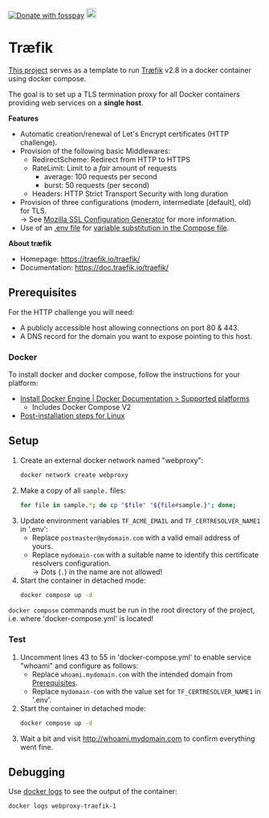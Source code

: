 <a href="https://benz0li.b-data.io/donate?project=2"><img src="https://benz0li.b-data.io/donate/static/donate-with-fosspay.png" alt="Donate with fosspay"></a> <a href="https://liberapay.com/benz0li/donate"><img src="https://liberapay.com/assets/widgets/donate.svg" alt="Donate using Liberapay" height="20"></a>

# Træfik

[This project](https://gitlab.com/b-data/docker/deployments/traefik) serves as
a template to run [Træfik](https://hub.docker.com/_/traefik) v2.8 in a docker
container using docker compose.

The goal is to set up a TLS termination proxy for all Docker containers
providing web services on a **single host**.

**Features**

*  Automatic creation/renewal of Let's Encrypt certificates (HTTP challenge).
*  Provision of the following basic Middlewares:
    *  RedirectScheme: Redirect from HTTP to HTTPS
    *  RateLimit: Limit to a _fair_ amount of requests
        *  average: 100 requests per second
        *  burst: 50 requests (per second)
    *  Headers: HTTP Strict Transport Security with long duration
*  Provision of three configurations (modern, intermediate [default], old) for
   TLS.  
   → See [Mozilla SSL Configuration Generator](https://ssl-config.mozilla.org)
   for more information.
*  Use of an [.env file](https://docs.docker.com/compose/env-file/) for
   [variable substitution in the Compose file](https://docs.docker.com/compose/compose-file/#variable-substitution).
   

**About træfik**

*  Homepage: https://traefik.io/traefik/
*  Documentation: https://doc.traefik.io/traefik/

## Prerequisites

For the HTTP challenge you will need:

*  A publicly accessible host allowing connections on port 80 & 443.
*  A DNS record for the domain you want to expose pointing to this host.

### Docker

To install docker and docker compose, follow the instructions for your platform:

*  [Install Docker Engine | Docker Documentation > Supported platforms](https://docs.docker.com/engine/install/#supported-platforms)
   *  Includes Docker Compose V2
*  [Post-installation steps for Linux](https://docs.docker.com/engine/install/linux-postinstall/)

## Setup

1.  Create an external docker network named "webproxy":  
    ```bash
    docker network create webproxy
    ```
1.  Make a copy of all `sample.` files:  
    ```bash
    for file in sample.*; do cp "$file" "${file#sample.}"; done;
    ```
3.  Update environment variables `TF_ACME_EMAIL` and `TF_CERTRESOLVER_NAME1` in
    '.env':
    *  Replace `postmaster@mydomain.com` with a valid email address of yours.
    *  Replace `mydomain-com` with a suitable name to identify this certificate
       resolvers configuration.  
       → Dots (`.`) in the name are not allowed!
5.  Start the container in detached mode:  
    ```bash
    docker compose up -d
    ```

`docker compose` commands must be run in the root directory of the project, i.e.
where 'docker-compose.yml' is located!

### Test

1.  Uncomment lines 43 to 55 in 'docker-compose.yml' to enable service "whoami"
    and configure as follows:
    *  Replace `whoami.mydomain.com` with the intended domain from
    [Prerequisites](#prerequisites).
    *  Replace `mydomain-com` with the value set for `TF_CERTRESOLVER_NAME1` in
    '.env'.
2.  Start the container in detached mode:  
    ```bash
    docker compose up -d
    ```
3.  Wait a bit and visit http://whoami.mydomain.com to confirm everything went
fine.

## Debugging

Use [docker logs](https://docs.docker.com/engine/reference/commandline/logs/)
to see the output of the container:

```bash
docker logs webproxy-traefik-1
```
